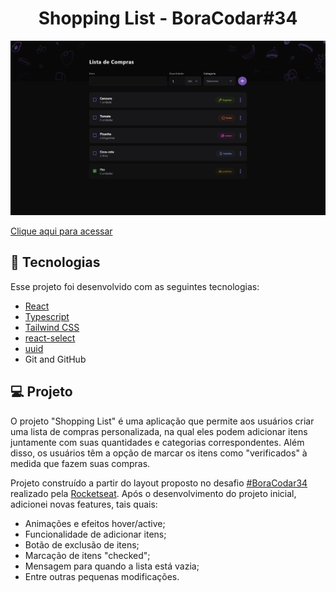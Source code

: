 <h1 align="center"> Shopping List - BoraCodar#34 </h1>

![preview](./.github/preview.png)

[Clique aqui para acessar](https://shopping-list-maik.vercel.app/)

## 🚀 Tecnologias

Esse projeto foi desenvolvido com as seguintes tecnologias:

- [React](https://react.dev/)
- [Typescript](https://www.typescriptlang.org/)
- [Tailwind CSS](https://tailwindcss.com/)
- [react-select](https://react-select.com/home)
- [uuid](https://github.com/uuidjs/uuid#readme)
- Git and GitHub

## 💻 Projeto


O projeto "Shopping List" é uma aplicação que permite aos usuários criar uma lista de compras personalizada, na qual eles podem adicionar itens juntamente com suas quantidades e categorias correspondentes. Além disso, os usuários têm a opção de marcar os itens como "verificados" à medida que fazem suas compras. <br>

Projeto construído a partir do layout proposto no desafio [#BoraCodar34](https://boracodar.dev/) realizado pela [Rocketseat](https://rocketseat.com.br).
Após o desenvolvimento do projeto inicial, adicionei novas features, tais quais:

- Animações e efeitos hover/active;
- Funcionalidade de adicionar itens;
- Botão de exclusão de itens;
- Marcação de itens "checked";
- Mensagem para quando a lista está vazia;
- Entre outras pequenas modificações.